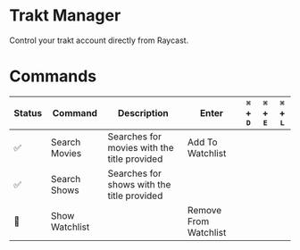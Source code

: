 # Trakt Manager

Control your trakt account directly from Raycast.

# Commands

| Status             | Command        | Description                                 | Enter                 | <kbd>⌘</kbd> + <kbd>D</kbd> | <kbd>⌘</kbd> + <kbd>E</kbd> | <kbd>⌘</kbd> + <kbd>L</kbd> |
| ------------------ | -------------- | ------------------------------------------- | --------------------- | --------------------------- | --------------------------- | --------------------------- |
| :white_check_mark: | Search Movies  | Searches for movies with the title provided | Add To Watchlist      |                             |                             |                             |
| :white_check_mark: | Search Shows   | Searches for shows with the title provided  |                       |                             |                             |                             |
| :construction:     | Show Watchlist |                                             | Remove From Watchlist |                             |                             |                             |
